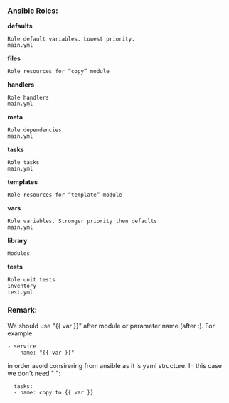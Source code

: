 <H3>Ansible Roles:</H3>

<b>defaults</b>
```
Role default variables. Lowest priority.
main.yml
```
<b>files</b>
```
Role resources for “copy” module
```
<b>handlers</b>
```
Role handlers
main.yml
```
<b>meta</b>
```
Role dependencies
main.yml
```
<b>tasks</b>
```
Role tasks
main.yml
```
<b>templates</b>
```
Role resources for “template” module
```
<b>vars</b>
```
Role variables. Stronger priority then defaults
main.yml
```
<b>library</b>
```
Modules
```
<b>tests</b>
```
Role unit tests
inventory
test.yml
```

### Remark:
We should use "{{ var }}" after module or parameter name (after :). For example:
```
- service
  - name: "{{ var }}"
```
in order avoid consirering from ansible as it is yaml structure. In this case we don't need " ":
```
  tasks:
  - name: copy to {{ var }}
```

